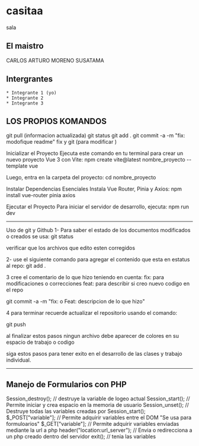 # casitaa
sala
## El maistro
CARLOS ARTURO MORENO SUSATAMA

## Intergrantes
    * Integrante 1 (yo)
    * Integrante 2 
    * Integrante 3 

## LOS PROPIOS KOMANDOS
git pull (informacion actualizada)
git status
git add .
git commit -a -m "fix: modofique readme"
fix y git (para modificar )


Inicializar el Proyecto
Ejecuta este comando en tu terminal para crear un nuevo proyecto Vue 3 con Vite:
npm create vite@latest nombre_proyecto --template vue
 
Luego, entra en la carpeta del proyecto:
cd nombre_proyecto
 
Instalar Dependencias Esenciales
Instala Vue Router, Pinia y Axios:
npm install vue-router pinia axios
 
Ejecutar el Proyecto
Para iniciar el servidor de desarrollo, ejecuta:
npm run dev
 
________________________________________________________________________________________________
Uso de git y Github
1- Para saber el estado de los documentos modificados o creados se usa: 
git status
 
verificar que los archivos que edito esten corregidos
 
2- use el siguiente comando para agregar el contenido que esta en estatus al repo:
git add .
 
3 cree el comentario de lo que hizo teniendo en cuenta:
fix: para modificaciones o correcciones
feat: para describir si creo nuevo codigo en el repo
 
git commit -a -m "fix: o Feat: descripcion de lo que hizo"
 
 
4 para terminar recuerde actualizar el repositorio usando el comando:
 
git push
 
al finalizar estos pasos ningun archivo debe aparecer de colores en su espacio de trabajo o codigo
 
siga estos pasos para tener exito en el desarrollo de las clases y trabajo individual.

________________________________________________________________________________________________

## Manejo de Formularios con PHP

Session_destroy(); // destruye la variable de logeo actual
Session_start(); // Permite iniciar y crea espacio en la memoria de usuario
Session_unset(); // Destruye todas las variables creadas por Session_start();
$_POST["variable"]; // Permite adquirir variables entre el DOM "Se usa para formuloarios"
$_GET["variable"]; // Permite adquirir variables enviadas mediante la url a php
header("location:url_server"); // Envia o redirecciona a un php creado dentro del servidor
exit(); // tenia las variables